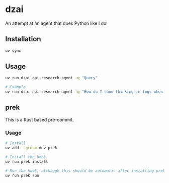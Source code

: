 # dzai

An attempt at an agent that does Python like I do!

## Installation

```bash
uv sync
```

## Usage

```bash
uv run dzai api-research-agent -q "Query"

# Example
uv run dzai api-research-agent -q "How do I show thinking in logs when using pydantic AI - https://github.com/pydantic/pydantic-ai"
```

## prek

This is a Rust based pre-commit.

### Usage

```bash
# Install
uv add --group dev prek

# Install the hook
uv run prek install

# Run the hook, although this should be automatic after installing prek
uv run prek run
```
